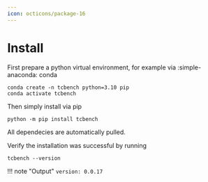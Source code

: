 ```yaml
---
icon: octicons/package-16
---
```


# Install

First prepare a python virtual environment, for example via :simple-anaconda: conda
```
conda create -n tcbench python=3.10 pip
conda activate tcbench
```

Then simply install via pip
```
python -m pip install tcbench
```

All dependecies are automatically pulled.

Verify the installation was successful by running
```
tcbench --version
```

!!! note "Output"
    ```
    version: 0.0.17
    ```
